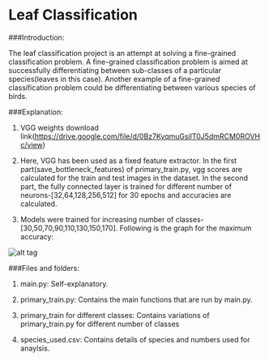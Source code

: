 # Leaf Classification

###Introduction:

The leaf classification project is an attempt at solving a fine-grained classification problem. A fine-grained classification problem is aimed at successfully differentiating between sub-classes of a particular species(leaves in this case). Another example of a fine-grained classification problem could be differentiating between various species of birds.

###Explanation:

1) VGG weights download link(https://drive.google.com/file/d/0Bz7KyqmuGsilT0J5dmRCM0ROVHc/view)

2) Here, VGG has been used as a fixed feature extractor. In the first part(save_bottleneck_features) of primary_train.py, vgg scores are calculated for the train and test images in the dataset. In the second part, the fully connected layer is trained for different number of neurons-[32,64,128,256,512] for 30 epochs and accuracies are calculated.

3) Models were trained for increasing number of classes- [30,50,70,90,110,130,150,170]. Following is the graph for the maximum accuracy:

![alt tag](https://github.com/srijan-mishra/Computer-Vision-Projects/blob/master/Projects/Leafsnap%20Dataset/graphs/Graph1.png)

###Files and folders:

1) main.py: Self-explanatory.

2) primary_train.py: Contains the main functions that are run by main.py.

3) primary_train for different classes: Contains variations of primary_train.py for different number of classes

4) species_used.csv: Contains details of species and numbers used for anaylsis.

